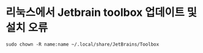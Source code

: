 리눅스에서 Jetbrain toolbox 업데이트 및 설치 오류
=================================================
    sudo chown -R name:name ~/.local/share/JetBrains/Toolbox 